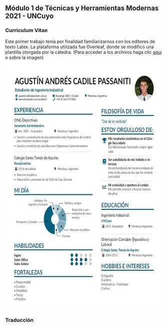 ## Módulo 1 de Técnicas y Herramientas Modernas 2021 - UNCuyo

### Curriculum Vitae

Este primer trabajo tenía por finalidad familiarizarnos con los editores de texto Latex. La plataforma utilizada fue Overleaf, donde se modificó una plantilla otorgada por la cátedra.
(Para acceder a los archivos haga clic [aqui](https://github.com/AgustinCadile/AgustinCadile/tree/main/CV") o sobre la imagen)

<a title="Curriculum" href="https://github.com/AgustinCadile/AgustinCadile/tree/main/CV"><img src="CVagu.jpg" alt="Curriculum Vitae de Agustín" width="669" height="778"/></a>

### Traducción



